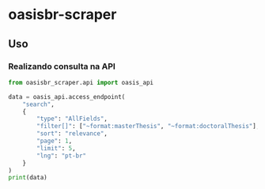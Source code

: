 # oasisbr-scraper



## Uso

### Realizando consulta na API

```python
from oasisbr_scraper.api import oasis_api

data = oasis_api.access_endpoint(
    "search",
    {
        "type": "AllFields",
        "filter[]": ["~format:masterThesis", "~format:doctoralThesis"],
        "sort": "relevance",
        "page": 1,
        "limit": 5,
        "lng": "pt-br"
    }
)
print(data)
```
